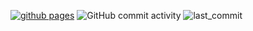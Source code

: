 [![github pages](https://github.com/wmillers/privateHugoDatabase/actions/workflows/hugo-page.yml/badge.svg)](https://github.com/wmillers/privateHugoDatabase/actions/workflows/hugo-page.yml)
![GitHub commit activity](https://img.shields.io/github/commit-activity/m/wmillers/wmillers.github.io?color=skyblue)
![last_commit](https://img.shields.io/github/last-commit/wmillers/kindleWeatherClock.svg?color=papayawhip)  
